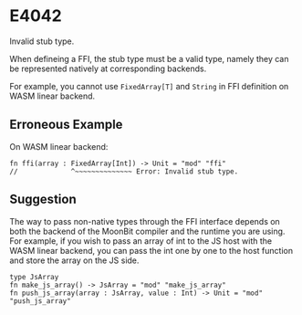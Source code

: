 # E4042

Invalid stub type.

When defineing a FFI, the stub type must be a valid type, namely they can be
represented natively at corresponding backends.

For example, you cannot use `FixedArray[T]` and `String` in FFI definition on
WASM linear backend.

## Erroneous Example

On WASM linear backend:

```moonbit
fn ffi(array : FixedArray[Int]) -> Unit = "mod" "ffi"
//             ^~~~~~~~~~~~~~~ Error: Invalid stub type.
```

## Suggestion

The way to pass non-native types through the FFI interface depends on both the
backend of the MoonBit compiler and the runtime you are using. For example, if
you wish to pass an array of int to the JS host with the WASM linear backend,
you can pass the int one by one to the host function and store the array on the
JS side.

```moonbit
type JsArray
fn make_js_array() -> JsArray = "mod" "make_js_array"
fn push_js_array(array : JsArray, value : Int) -> Unit = "mod" "push_js_array"
```
